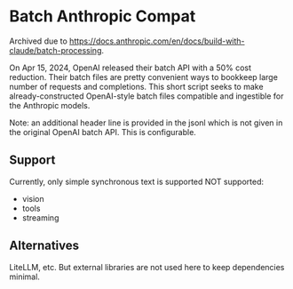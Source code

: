 # Batch Anthropic Compat

Archived due to https://docs.anthropic.com/en/docs/build-with-claude/batch-processing.

On Apr 15, 2024, OpenAI released their batch API with a 50% cost reduction. Their batch files are pretty convenient ways to bookkeep large number of requests and completions. This short script seeks to make already-constructed OpenAI-style batch files compatible and ingestible for the Anthropic models.

Note: an additional header line is provided in the jsonl which is not given in the original OpenAI batch API. This is configurable.

## Support

Currently, only simple synchronous text is supported
NOT supported: 
- vision
- tools
- streaming


## Alternatives

LiteLLM, etc.
But external libraries are not used here to keep dependencies minimal.
